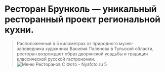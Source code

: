 # Ресторан Брунколь — уникальный ресторанный проект региональной кухни.
 >Расположенный в 5 километрах от природного музея-заповедника художника Василия Поленова в Тульской области, ресторан возрождает образ дворянской усадьбы и традиции классической русской гастрономии.	
![Меню Ресторанов С Фото - Nyafoto.ru](http://adwizer.ru/design/menu/el/skazka2.jpg "Меню Ресторанов С Фото - Nyafoto.ru")
5
